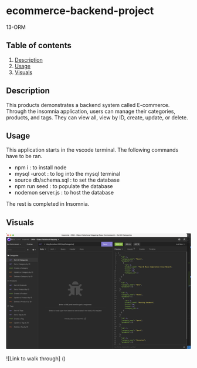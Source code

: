 # ecommerce-backend-project
13-ORM

  ## Table of contents
  1. [Description](#description)
  2. [Usage](#usage)
  3. [Visuals](#visuals)
  

  ## Description
This products demonstrates a backend system called E-commerce. Through the insomnia application, users can manage their categories, products, and tags. They can view all, view by ID, create, update, or delete. 

  ## Usage
  This application starts in the vscode terminal. The following commands have to be ran. 
  - npm i : to install node
  - mysql -uroot : to log into the mysql terminal
  - source db/schema.sql : to set the database
  - npm run seed : to populate the database 
  - nodemon server.js : to host the database

  The rest is completed in Insomnia. 

  ## Visuals

 ![Alt text](./Pasted%20Graphic%201.png)

 ![Link to walk through] ()